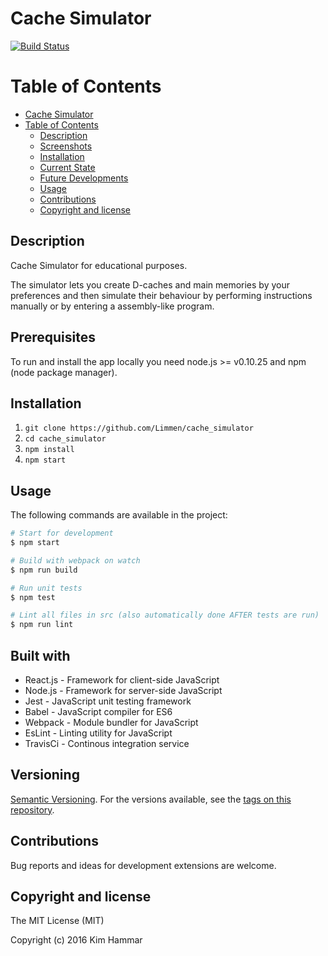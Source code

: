 # Cache Simulator

[![Build Status](https://travis-ci.org/Limmen/cache_simulator.svg?branch=master)](https://travis-ci.org/Limmen/cache_simulator)

Table of Contents
=================

  * [Cache Simulator](#cache-simulator)
  * [Table of Contents](#table-of-contents)
    * [Description](#description)
    * [Screenshots](#screenshots)
    * [Installation](#installation)
    * [Current State](#current-state)
    * [Future Developments](#future-developments)
    * [Usage](#usage)
    * [Contributions](#contributions)
    * [Copyright and license](#copyright-and-license)

## Description

Cache Simulator for educational purposes. 

The simulator lets you create D-caches and main memories by your preferences and then simulate their behaviour by performing instructions manually or by entering a assembly-like program.

## Prerequisites

To run and install the app locally you need node.js >= v0.10.25 and npm (node package manager).

## Installation

1. `git clone https://github.com/Limmen/cache_simulator`
2. `cd cache_simulator`
3. `npm install`
4. `npm start`

## Usage
The following commands are available in the project:
```bash
# Start for development
$ npm start 

# Build with webpack on watch
$ npm run build

# Run unit tests
$ npm test

# Lint all files in src (also automatically done AFTER tests are run)
$ npm run lint


```

## Built with

* React.js - Framework for client-side JavaScript
* Node.js - Framework for server-side JavaScript
* Jest - JavaScript unit testing framework
* Babel - JavaScript compiler for ES6
* Webpack - Module bundler for JavaScript
* EsLint - Linting utility for JavaScript
* TravisCi - Continous integration service

## Versioning

[Semantic Versioning](http://semver.org/). For the versions available, see the [tags on this repository](https://github.com/Limmen/cache_simulator/tags). 

## Contributions

Bug reports and ideas for development extensions are welcome.

## Copyright and license

The MIT License (MIT)

Copyright (c) 2016 Kim Hammar
